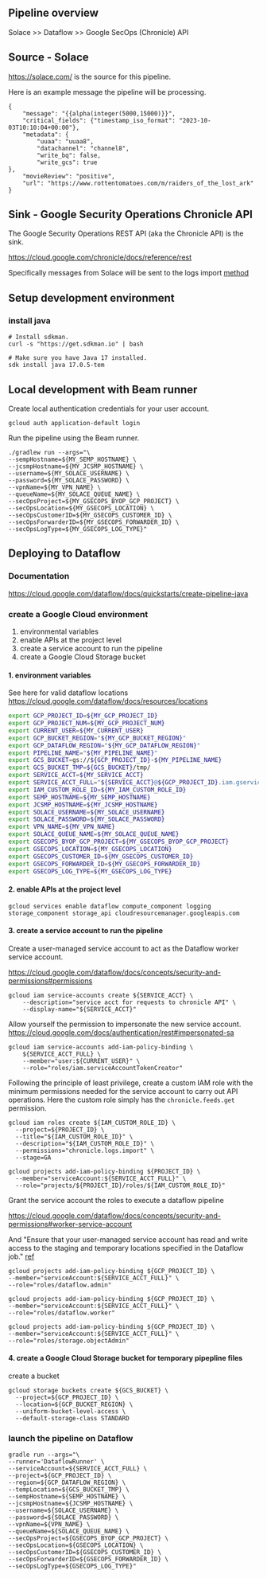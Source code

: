## Pipeline overview

Solace >> Dataflow >> Google SecOps (Chronicle) API

## Source - Solace

https://solace.com/ is the source for this pipeline. 

Here is an example message the pipeline will be processing.

```shell
{
    "message": "{{alpha(integer(5000,15000)}}",
    "critical_fields": {"timestamp_iso_format": "2023-10-03T10:10:04+00:00"},
    "metadata": {
        "uuaa": "uuaa8",
        "datachannel": "channel8",
        "write_bq": false,
        "write_gcs": true
},
    "movieReview": "positive",
    "url": "https://www.rottentomatoes.com/m/raiders_of_the_lost_ark"
}
```

## Sink - Google Security Operations Chronicle API

The Google Security Operations REST API (aka the Chronicle API) is the sink.

https://cloud.google.com/chronicle/docs/reference/rest

Specifically messages from Solace will be sent to the logs import [method](https://cloud.google.com/chronicle/docs/reference/rest/v1alpha/projects.locations.instances.logTypes.logs/import)


## Setup development environment

### install java

```shell
# Install sdkman.
curl -s "https://get.sdkman.io" | bash

# Make sure you have Java 17 installed.
sdk install java 17.0.5-tem
```

## Local development with Beam runner

Create local authentication credentials for your user account.

```shell
gcloud auth application-default login
```

Run the pipeline using the Beam runner.

```shell
./gradlew run --args="\
--sempHostname=${MY_SEMP_HOSTNAME} \
--jcsmpHostname=${MY_JCSMP_HOSTNAME} \
--username=${MY_SOLACE_USERNAME} \
--password=${MY_SOLACE_PASSWORD} \
--vpnName=${MY_VPN_NAME} \
--queueName=${MY_SOLACE_QUEUE_NAME} \
--secOpsProject=${MY_GSECOPS_BYOP_GCP_PROJECT} \
--secOpsLocation=${MY_GSECOPS_LOCATION} \
--secOpsCustomerID=${MY_GSECOPS_CUSTOMER_ID} \
--secOpsForwarderID=${MY_GSECOPS_FORWARDER_ID} \
--secOpsLogType=${MY_GSECOPS_LOG_TYPE}"
```

## Deploying to Dataflow

### Documentation

https://cloud.google.com/dataflow/docs/quickstarts/create-pipeline-java

### create a Google Cloud environment

1. environmental variables
2. enable APIs at the project level
3. create a service account to run the pipeline
4. create a Google Cloud Storage bucket

#### 1. environment variables

See here for valid dataflow locations
https://cloud.google.com/dataflow/docs/resources/locations

```sh
export GCP_PROJECT_ID=${MY_GCP_PROJECT_ID}
export GCP_PROJECT_NUM=${MY_GCP_PROJECT_NUM}
export CURRENT_USER=${MY_CURRENT_USER}
export GCP_BUCKET_REGION="${MY_GCP_BUCKET_REGION}"
export GCP_DATAFLOW_REGION="${MY_GCP_DATAFLOW_REGION}"
export PIPELINE_NAME="${MY_PIPELINE_NAME}"
export GCS_BUCKET=gs://${GCP_PROJECT_ID}-${MY_PIPELINE_NAME}
export GCS_BUCKET_TMP=${GCS_BUCKET}/tmp/
export SERVICE_ACCT=${MY_SERVICE_ACCT}
export SERVICE_ACCT_FULL="${SERVICE_ACCT}@${GCP_PROJECT_ID}.iam.gserviceaccount.com"
export IAM_CUSTOM_ROLE_ID=${MY_IAM_CUSTOM_ROLE_ID}
export SEMP_HOSTNAME=${MY_SEMP_HOSTNAME}
export JCSMP_HOSTNAME=${MY_JCSMP_HOSTNAME}
export SOLACE_USERNAME=${MY_SOLACE_USERNAME}
export SOLACE_PASSWORD=${MY_SOLACE_PASSWORD}
export VPN_NAME=${MY_VPN_NAME}
export SOLACE_QUEUE_NAME=${MY_SOLACE_QUEUE_NAME}
export GSECOPS_BYOP_GCP_PROJECT=${MY_GSECOPS_BYOP_GCP_PROJECT}
export GSECOPS_LOCATION=${MY_GSECOPS_LOCATION}
export GSECOPS_CUSTOMER_ID=${MY_GSECOPS_CUSTOMER_ID}
export GSECOPS_FORWARDER_ID=${MY_GSECOPS_FORWARDER_ID}
export GSECOPS_LOG_TYPE=${MY_GSECOPS_LOG_TYPE}
```

#### 2. enable APIs at the project level
```shell
gcloud services enable dataflow compute_component logging storage_component storage_api cloudresourcemanager.googleapis.com
```

#### 3. create a service account to run the pipeline

Create a user-managed service account to act as the Dataflow worker service account.

https://cloud.google.com/dataflow/docs/concepts/security-and-permissions#permissions

```shell
gcloud iam service-accounts create ${SERVICE_ACCT} \
    --description="service acct for requests to chronicle API" \
    --display-name="${SERVICE_ACCT}"
```

Allow yourself the permission to impersonate the new service account.
https://cloud.google.com/docs/authentication/rest#impersonated-sa

```shell
gcloud iam service-accounts add-iam-policy-binding \
    ${SERVICE_ACCT_FULL} \
    --member="user:${CURRENT_USER}" \
    --role="roles/iam.serviceAccountTokenCreator"
```

Following the principle of least privilege, create a custom IAM role with the
minimum permissions needed for the service account to carry out API operations.
Here the custom role simply has the ```chronicle.feeds.get``` permission.


```shell
gcloud iam roles create ${IAM_CUSTOM_ROLE_ID} \
  --project=${PROJECT_ID} \
  --title="${IAM_CUSTOM_ROLE_ID}" \
  --description="${IAM_CUSTOM_ROLE_ID}" \
  --permissions="chronicle.logs.import" \
  --stage=GA
```

```shell
gcloud projects add-iam-policy-binding ${PROJECT_ID} \
  --member="serviceAccount:${SERVICE_ACCT_FULL}" \
  --role="projects/${PROJECT_ID}/roles/${IAM_CUSTOM_ROLE_ID}"
```

Grant the service account the roles to execute a dataflow pipeline 

https://cloud.google.com/dataflow/docs/concepts/security-and-permissions#worker-service-account

And "Ensure that your user-managed service account has read and write access 
to the staging and temporary locations specified in the Dataflow job." [ref](https://cloud.google.com/dataflow/docs/concepts/security-and-permissions#user-managed)

```shell
gcloud projects add-iam-policy-binding ${GCP_PROJECT_ID} \
--member="serviceAccount:${SERVICE_ACCT_FULL}" \
--role="roles/dataflow.admin"

gcloud projects add-iam-policy-binding ${GCP_PROJECT_ID} \
--member="serviceAccount:${SERVICE_ACCT_FULL}" \
--role="roles/dataflow.worker"
  
gcloud projects add-iam-policy-binding ${GCP_PROJECT_ID} \
--member="serviceAccount:${SERVICE_ACCT_FULL}" \
--role="roles/storage.objectAdmin"
```

#### 4. create a Google Cloud Storage bucket for temporary pipepline files

create a bucket
```shell
gcloud storage buckets create ${GCS_BUCKET} \
  --project=${GCP_PROJECT_ID} \
  --location=${GCP_BUCKET_REGION} \
  --uniform-bucket-level-access \
  --default-storage-class STANDARD
```

### launch the pipeline on Dataflow

```shell
gradle run --args="\
--runner='DataflowRunner' \
--serviceAccount=${SERVICE_ACCT_FULL} \
--project=${GCP_PROJECT_ID} \
--region=${GCP_DATAFLOW_REGION} \
--tempLocation=${GCS_BUCKET_TMP} \
--sempHostname=${SEMP_HOSTNAME} \
--jcsmpHostname=${JCSMP_HOSTNAME} \
--username=${SOLACE_USERNAME} \
--password=${SOLACE_PASSWORD} \
--vpnName=${VPN_NAME} \
--queueName=${SOLACE_QUEUE_NAME} \
--secOpsProject=${GSECOPS_BYOP_GCP_PROJECT} \
--secOpsLocation=${GSECOPS_LOCATION} \
--secOpsCustomerID=${GSECOPS_CUSTOMER_ID} \
--secOpsForwarderID=${GSECOPS_FORWARDER_ID} \
--secOpsLogType=${GSECOPS_LOG_TYPE}"
```



